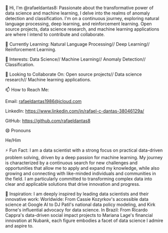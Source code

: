 👋 Hi, I'm @rafaeldantas8: 
Passionate about the transformative power of data science and machine learning, I delve into the realms of anomaly detection and classification. I'm on a continuous journey, exploring natural language processing, deep learning, and reinforcement learning. Open source projects, data science research, and machine learning applications are where I intend to contribute and collaborate.



🌱 Currently Learning:
Natural Language Processing//
Deep Learning//
Reinforcement Learning.



👀 Interests:
Data Science//
Machine Learning//
Anomaly Detection//
Classification.



💞️ Looking to Collaborate On:
Open source projects//
Data science research//
Machine learning applications.



📫 How to Reach Me:

Email: rafaeldantas1986@icloud.com 

LinkedIn: https://www.linkedin.com/in/rafael-c-dantas-38046129a/ 

GitHub: https://github.com/rafaeldantas8


😄 Pronouns

He/Him



⚡ Fun Fact:
I am a data scientist with a strong focus on practical data-driven problem solving, driven by a deep passion for machine learning. My journey is characterized by a continuous search for new challenges and opportunities that allow me to apply and expand my knowledge, while also growing and connecting with like-minded individuals and communities in the field. I am particularly committed to transforming complex data into clear and applicable solutions that drive innovation and progress.




🌟 Inspiration:
I am deeply inspired by leading data scientists and their innovative work:
Worldwide: From Cassie Kozyrkov's accessible data science at Google AI to DJ Patil's national data policy modeling, and Kirk Borne's influential advocacy for data science.
In Brazil: From Ricardo Cappra's data-driven social impact projects to Mariana Lage's financial innovation at Nubank, each figure embodies a facet of data science I admire and aspire to.

